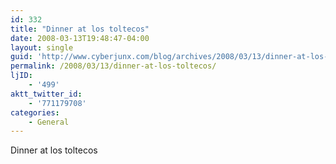 ```yaml
---
id: 332
title: "Dinner at los toltecos"
date: 2008-03-13T19:48:47-04:00
layout: single
guid: 'http://www.cyberjunx.com/blog/archives/2008/03/13/dinner-at-los-toltecos/'
permalink: /2008/03/13/dinner-at-los-toltecos/
ljID:
    - '499'
aktt_twitter_id:
    - '771179708'
categories:
    - General
---
```


Dinner at los toltecos
